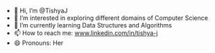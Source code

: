 - 👋 Hi, I’m @TishyaJ
- 👀 I’m interested in exploring different domains of Computer Science
- 🌱 I’m currently learning Data Structures and Algorithms
- 📫 How to reach me: www.linkedin.com/in/tishya-j
- 😄 Pronouns: Her

<!---
TishyaJ/TishyaJ is a ✨ special ✨ repository because its `README.md` (this file) appears on your GitHub profile.
You can click the Preview link to take a look at your changes.
--->
